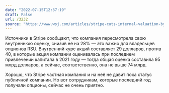 ```yaml
---
date: "2022-07-15T12:37:19"
draft: False
url: /3232
source: "https://www.wsj.com/articles/stripe-cuts-internal-valuation-by-28-11657815625?mod=djemalertNEWS"
---
```


Источники в Stripe сообщают, что компания пересмотрела свою внутреннюю оценку, снизив её на 28% — это важно для владельцев опционов RSU. Внутренний курс акций составляет 29 долларов, против 40, в которые акция компании оценивалась при последнем привлечении капитала в 2021 году — тогда общая оценка составила 95 млрд долларов, а сейчас, соответственно, она не выше 74 млрд. 

Хорошо, что Stripe частная компания и на неё не давит пока статус публичной компании. Но вот сотрудникам, которые последний год получали опционы, сейчас не очень приятно.
